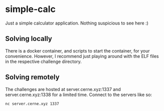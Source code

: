 # simple-calc
Just a simple calculator application. Nothing suspicious to see here :)

## Solving locally
There is a docker container, and scripts to start the container, for your convenience. However, I recommend just playing around with the ELF files in the respective challenge directory.

## Solving remotely
The challenges are hosted at server.cerne.xyz:1337 and server.cerne.xyz:1338 for a limited time. Connect to the servers like so:

```console
nc server.cerne.xyz 1337
```
